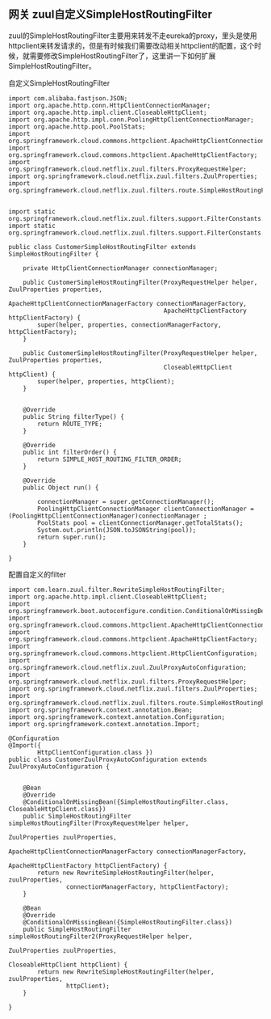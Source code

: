 ## 网关 zuul自定义SimpleHostRoutingFilter
zuul的SimpleHostRoutingFilter主要用来转发不走eureka的proxy，里头是使用httpclient来转发请求的，但是有时候我们需要改动相关httpclient的配置，这个时候，就需要修改SimpleHostRoutingFilter了，这里讲一下如何扩展SimpleHostRoutingFilter。



自定义SimpleHostRoutingFilter    
    
    
    
    import com.alibaba.fastjson.JSON;
    import org.apache.http.conn.HttpClientConnectionManager;
    import org.apache.http.impl.client.CloseableHttpClient;
    import org.apache.http.impl.conn.PoolingHttpClientConnectionManager;
    import org.apache.http.pool.PoolStats;
    import org.springframework.cloud.commons.httpclient.ApacheHttpClientConnectionManagerFactory;
    import org.springframework.cloud.commons.httpclient.ApacheHttpClientFactory;
    import org.springframework.cloud.netflix.zuul.filters.ProxyRequestHelper;
    import org.springframework.cloud.netflix.zuul.filters.ZuulProperties;
    import org.springframework.cloud.netflix.zuul.filters.route.SimpleHostRoutingFilter;
    
    
    import static org.springframework.cloud.netflix.zuul.filters.support.FilterConstants.ROUTE_TYPE;
    import static org.springframework.cloud.netflix.zuul.filters.support.FilterConstants.SIMPLE_HOST_ROUTING_FILTER_ORDER;
    
    public class CustomerSimpleHostRoutingFilter extends SimpleHostRoutingFilter {
    
        private HttpClientConnectionManager connectionManager;
    
        public CustomerSimpleHostRoutingFilter(ProxyRequestHelper helper, ZuulProperties properties,
                                               ApacheHttpClientConnectionManagerFactory connectionManagerFactory,
                                               ApacheHttpClientFactory httpClientFactory) {
            super(helper, properties, connectionManagerFactory, httpClientFactory);
        }
    
        public CustomerSimpleHostRoutingFilter(ProxyRequestHelper helper, ZuulProperties properties,
                                               CloseableHttpClient httpClient) {
            super(helper, properties, httpClient);
        }
    
    
        @Override
        public String filterType() {
            return ROUTE_TYPE;
        }
    
        @Override
        public int filterOrder() {
            return SIMPLE_HOST_ROUTING_FILTER_ORDER;
        }
    
        @Override
        public Object run() {
    
            connectionManager = super.getConnectionManager();
            PoolingHttpClientConnectionManager clientConnectionManager = (PoolingHttpClientConnectionManager)connectionManager ;
            PoolStats pool = clientConnectionManager.getTotalStats();
            System.out.println(JSON.toJSONString(pool));
            return super.run();
        }
    
    }


配置自定义的filter
       
    
    import com.learn.zuul.filter.RewriteSimpleHostRoutingFilter;
    import org.apache.http.impl.client.CloseableHttpClient;
    import org.springframework.boot.autoconfigure.condition.ConditionalOnMissingBean;
    import org.springframework.cloud.commons.httpclient.ApacheHttpClientConnectionManagerFactory;
    import org.springframework.cloud.commons.httpclient.ApacheHttpClientFactory;
    import org.springframework.cloud.commons.httpclient.HttpClientConfiguration;
    import org.springframework.cloud.netflix.zuul.ZuulProxyAutoConfiguration;
    import org.springframework.cloud.netflix.zuul.filters.ProxyRequestHelper;
    import org.springframework.cloud.netflix.zuul.filters.ZuulProperties;
    import org.springframework.cloud.netflix.zuul.filters.route.SimpleHostRoutingFilter;
    import org.springframework.context.annotation.Bean;
    import org.springframework.context.annotation.Configuration;
    import org.springframework.context.annotation.Import;
    
    @Configuration
    @Import({
            HttpClientConfiguration.class })
    public class CustomerZuulProxyAutoConfiguration extends ZuulProxyAutoConfiguration {
    
    
        @Bean
        @Override
        @ConditionalOnMissingBean({SimpleHostRoutingFilter.class, CloseableHttpClient.class})
        public SimpleHostRoutingFilter simpleHostRoutingFilter(ProxyRequestHelper helper,
                                                               ZuulProperties zuulProperties,
                                                               ApacheHttpClientConnectionManagerFactory connectionManagerFactory,
                                                               ApacheHttpClientFactory httpClientFactory) {
            return new RewriteSimpleHostRoutingFilter(helper, zuulProperties,
                    connectionManagerFactory, httpClientFactory);
        }
    
        @Bean
        @Override
        @ConditionalOnMissingBean({SimpleHostRoutingFilter.class})
        public SimpleHostRoutingFilter simpleHostRoutingFilter2(ProxyRequestHelper helper,
                                                                ZuulProperties zuulProperties,
                                                                CloseableHttpClient httpClient) {
            return new RewriteSimpleHostRoutingFilter(helper, zuulProperties,
                    httpClient);
        }
    
    }

